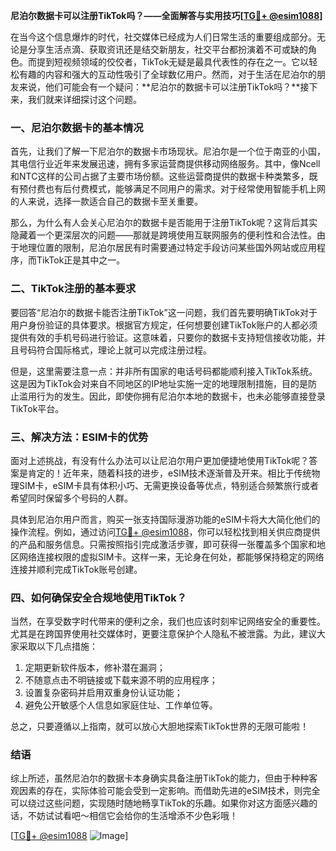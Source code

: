 **尼泊尔数据卡可以注册TikTok吗？——全面解答与实用技巧[[TG💪+ @esim1088](https://t.me/s/esim1088)]**

在当今这个信息爆炸的时代，社交媒体已经成为人们日常生活的重要组成部分。无论是分享生活点滴、获取资讯还是结交新朋友，社交平台都扮演着不可或缺的角色。而提到短视频领域的佼佼者，TikTok无疑是最具代表性的存在之一。它以轻松有趣的内容和强大的互动性吸引了全球数亿用户。然而，对于生活在尼泊尔的朋友来说，他们可能会有一个疑问：**尼泊尔的数据卡可以注册TikTok吗？**接下来，我们就来详细探讨这个问题。

### 一、尼泊尔数据卡的基本情况

首先，让我们了解一下尼泊尔的数据卡市场现状。尼泊尔是一个位于南亚的小国，其电信行业近年来发展迅速，拥有多家运营商提供移动网络服务。其中，像Ncell和NTC这样的公司占据了主要市场份额。这些运营商提供的数据卡种类繁多，既有预付费也有后付费模式，能够满足不同用户的需求。对于经常使用智能手机上网的人来说，选择一款适合自己的数据卡至关重要。

那么，为什么有人会关心尼泊尔的数据卡是否能用于注册TikTok呢？这背后其实隐藏着一个更深层次的问题——那就是跨境使用互联网服务的便利性和合法性。由于地理位置的限制，尼泊尔居民有时需要通过特定手段访问某些国外网站或应用程序，而TikTok正是其中之一。

### 二、TikTok注册的基本要求

要回答“尼泊尔的数据卡能否注册TikTok”这一问题，我们首先要明确TikTok对于用户身份验证的具体要求。根据官方规定，任何想要创建TikTok账户的人都必须提供有效的手机号码进行验证。这意味着，只要你的数据卡支持短信接收功能，并且号码符合国际格式，理论上就可以完成注册过程。

但是，这里需要注意一点：并非所有国家的电话号码都能顺利接入TikTok系统。这是因为TikTok会对来自不同地区的IP地址实施一定的地理限制措施，目的是防止滥用行为的发生。因此，即使你拥有尼泊尔本地的数据卡，也未必能够直接登录TikTok平台。

### 三、解决方法：ESIM卡的优势

面对上述挑战，有没有什么办法可以让尼泊尔用户更加便捷地使用TikTok呢？答案是肯定的！近年来，随着科技的进步，eSIM技术逐渐普及开来。相比于传统物理SIM卡，eSIM卡具有体积小巧、无需更换设备等优点，特别适合频繁旅行或者希望同时保留多个号码的人群。

具体到尼泊尔用户而言，购买一张支持国际漫游功能的eSIM卡将大大简化他们的操作流程。例如，通过访问[TG💪+ @esim1088](https://t.me/s/esim1088)，你可以轻松找到相关供应商提供的产品和服务信息。只需按照指引完成激活步骤，即可获得一张覆盖多个国家和地区网络连接权限的虚拟SIM卡。这样一来，无论身在何处，都能够保持稳定的网络连接并顺利完成TikTok账号创建。

### 四、如何确保安全合规地使用TikTok？

当然，在享受数字时代带来的便利之余，我们也应该时刻牢记网络安全的重要性。尤其是在跨国界使用社交媒体时，更要注意保护个人隐私不被泄露。为此，建议大家采取以下几点措施：

1. 定期更新软件版本，修补潜在漏洞；
2. 不随意点击不明链接或下载来源不明的应用程序；
3. 设置复杂密码并启用双重身份认证功能；
4. 避免公开敏感个人信息如家庭住址、工作单位等。

总之，只要遵循以上指南，就可以放心大胆地探索TikTok世界的无限可能啦！

### 结语

综上所述，虽然尼泊尔的数据卡本身确实具备注册TikTok的能力，但由于种种客观因素的存在，实际体验可能会受到一定影响。而借助先进的eSIM技术，则完全可以绕过这些问题，实现随时随地畅享TikTok的乐趣。如果你对这方面感兴趣的话，不妨试试看吧～相信它会给你的生活增添不少色彩哦！

[[TG💪+ @esim1088](https://t.me/s/esim1088) ![Image](https://i.postimg.cc/4NQfJmqS/Snipaste-2025-05-13-00-14-12.png)]
